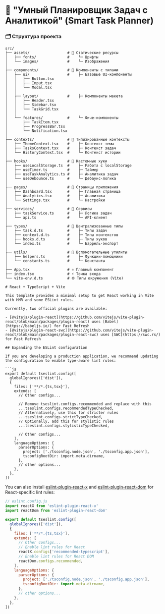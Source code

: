 # 📅 "Умный Планировщик Задач с Аналитикой" (Smart Task Planner)

### 🗂️ Структура проекта
```plaintext
src/
├── assets/                 # 📁 Статические ресурсы
│   ├── fonts/              #    └─ Шрифты
│   └── images/             #    └─ Изображения
│
├── components/             # 📁 Компоненты с типами
│   ├── ui/                 #    ├─ Базовые UI-компоненты
│   │   ├── Button.tsx
│   │   ├── Input.tsx
│   │   └── Modal.tsx
│   │
│   ├── layout/             #    ├─ Компоненты макета
│   │   ├── Header.tsx
│   │   ├── Sidebar.tsx
│   │   └── TaskGrid.tsx
│   │
│   └── features/           #    └─ Фиче-компоненты
│       ├── TaskItem.tsx
│       ├── ProgressBar.tsx
│       └── Notification.tsx
│
├── contexts/               # 📁 Типизированные контексты
│   ├── ThemeContext.tsx    #    ├─ Контекст темы
│   ├── TasksContext.tsx    #    ├─ Контекст задач
│   └── HistoryContext.tsx  #    └─ Контекст истории
│
├── hooks/                  # 📁 Кастомные хуки
│   ├── useLocalStorage.ts  #    ├─ Работа с localStorage
│   ├── useTimer.ts         #    ├─ Таймер
│   ├── useTaskAnalytics.ts #    ├─ Аналитика задач
│   └── useDebounce.ts      #    └─ Дебаунс-логика
│
├── pages/                  # 📁 Страницы приложения
│   ├── Dashboard.tsx       #    ├─ Главная страница
│   ├── Analytics.tsx       #    ├─ Аналитика
│   └── Settings.tsx        #    └─ Настройки
│
├── services/               # 📁 Сервисы
│   ├── taskService.ts      #    ├─ Логика задач
│   └── api.ts              #    └─ API-клиент
│
├── types/                  # 📁 Централизованные типы
│   ├── task.d.ts           #    ├─ Типы задач
│   ├── context.d.ts        #    ├─ Типы контекстов
│   ├── hooks.d.ts          #    ├─ Типы хуков
│   └── index.ts            #    └─ Баррель-экспорт
│
├── utils/                  # 📁 Вспомогательные утилиты
│   ├── helpers.ts          #    ├─ Функции-помощники
│   └── constants.ts        #    └─ Константы
│
├── App.tsx                 # ⚛️ Главный компонент
├── index.tsx               # ⚡ Точка входа
└── vite-env.d.ts           # 🌐 Типы окружения (Vite)

# React + TypeScript + Vite

This template provides a minimal setup to get React working in Vite with HMR and some ESLint rules.

Currently, two official plugins are available:

- [@vitejs/plugin-react](https://github.com/vitejs/vite-plugin-react/blob/main/packages/plugin-react) uses [Babel](https://babeljs.io/) for Fast Refresh
- [@vitejs/plugin-react-swc](https://github.com/vitejs/vite-plugin-react/blob/main/packages/plugin-react-swc) uses [SWC](https://swc.rs/) for Fast Refresh

## Expanding the ESLint configuration

If you are developing a production application, we recommend updating the configuration to enable type-aware lint rules:

```js
export default tseslint.config([
  globalIgnores(['dist']),
  {
    files: ['**/*.{ts,tsx}'],
    extends: [
      // Other configs...

      // Remove tseslint.configs.recommended and replace with this
      ...tseslint.configs.recommendedTypeChecked,
      // Alternatively, use this for stricter rules
      ...tseslint.configs.strictTypeChecked,
      // Optionally, add this for stylistic rules
      ...tseslint.configs.stylisticTypeChecked,

      // Other configs...
    ],
    languageOptions: {
      parserOptions: {
        project: ['./tsconfig.node.json', './tsconfig.app.json'],
        tsconfigRootDir: import.meta.dirname,
      },
      // other options...
    },
  },
])
```

You can also install [eslint-plugin-react-x](https://github.com/Rel1cx/eslint-react/tree/main/packages/plugins/eslint-plugin-react-x) and [eslint-plugin-react-dom](https://github.com/Rel1cx/eslint-react/tree/main/packages/plugins/eslint-plugin-react-dom) for React-specific lint rules:

```js
// eslint.config.js
import reactX from 'eslint-plugin-react-x'
import reactDom from 'eslint-plugin-react-dom'

export default tseslint.config([
  globalIgnores(['dist']),
  {
    files: ['**/*.{ts,tsx}'],
    extends: [
      // Other configs...
      // Enable lint rules for React
      reactX.configs['recommended-typescript'],
      // Enable lint rules for React DOM
      reactDom.configs.recommended,
    ],
    languageOptions: {
      parserOptions: {
        project: ['./tsconfig.node.json', './tsconfig.app.json'],
        tsconfigRootDir: import.meta.dirname,
      },
      // other options...
    },
  },
])
```
